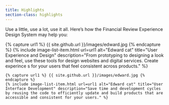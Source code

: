 ```yaml
---
title: Highlights
section-class: highlights
---
```


Use a little, use a lot, use it all. Here’s how the Financial Review Experience Design System may help you:

<div class="styleguide-two-column">
    {% capture url1 %} {{ site.github.url }}/images/edward.jpg {% endcapture %}
    {% include image-list-item.html url=url1 alt="Edward cat" title="User Experience and Design" description="From prototyping to designing a look and feel, use these tools for design websites and digital services. Create experince s for your users that feel consistent across products." %}

    {% capture url1 %} {{ site.github.url }}/images/edward.jpg {% endcapture %}
    {% include image-list-item.html url=url1 alt="Edward cat" title="User Interface Development" description="Save time and development cycles by reusing the code to efficiently update and build products that are accessible and consistent for your users." %}
</div>